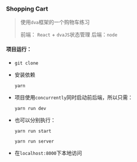 ### Shopping Cart

> 使用`dva`框架的一个购物车练习
>
> 前端： `React` + `dvaJS`状态管理      后端：`node`



#### 项目运行：

+ `git clone`

+ 安装依赖

  `yarn`   

+ 项目使用`concurrently`同时启动前后端，所以只需：

  `yarn run dev `

+ 也可以分别执行：

  `yarn run start`

  `yarn run server`

+ 在`localhost:8000`下本地访问